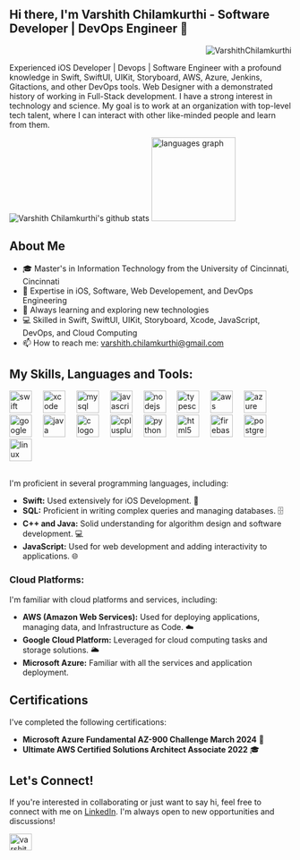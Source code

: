 ## Hi there, I'm Varshith Chilamkurthi - Software Developer | DevOps Engineer 👋

<p align="right"> <img src="https://komarev.com/ghpvc/?username=VarshithChilamkurthi&label=Profile%20views&color=0e75b6&style=flat" alt="VarshithChilamkurthi" /> </p>

Experienced iOS Developer | Devops | Software Engineer with a profound knowledge in Swift, SwiftUI, UIKit, Storyboard, AWS, Azure, Jenkins, Gitactions, and other DevOps tools. Web Designer with a demonstrated history of working in Full-Stack development. I have a strong interest in technology and science. My goal is to work at an organization with top-level tech talent, where I can interact with other like-minded people and learn from them.

 <div class="container">
        <div>
            <img src="https://github-readme-stats.vercel.app/api?username=VarshithChilamkurthi&theme=dark&show_icons=true" alt="Varshith Chilamkurthi's github stats">
            <img src="https://github-readme-stats.vercel.app/api/top-langs?username=VarshithChilamkurthi&locale=en&hide_title=false&layout=compact&card_width=320&langs_count=5&theme=dracula&hide_border=false&order=2" height="150" alt="languages graph">
        </div>
    </div>
    
## About Me

- 🎓 Master's in Information Technology from the University of Cincinnati, Cincinnati
- 💼 Expertise in iOS, Software, Web Developement, and DevOps Engineering
- 🌱 Always learning and exploring new technologies
- 💻 Skilled in Swift, SwiftUI, UIKit, Storyboard, Xcode, JavaScript, DevOps, and Cloud Computing
- 📫 How to reach me: [varshith.chilamkurthi@gmail.com](mailto:varshith.chilamkurthi@gmail.com)

## My Skills, Languages and Tools:
<div align="left">
  <img src="https://cdn.jsdelivr.net/gh/devicons/devicon/icons/swift/swift-original.svg" height="40" alt="swift logo"  />
  <img width="12" />
  <img src="https://cdn.jsdelivr.net/gh/devicons/devicon/icons/xcode/xcode-original.svg" height="40" alt="xcode logo"  />
  <img width="12" />
  <img src="https://cdn.jsdelivr.net/gh/devicons/devicon/icons/mysql/mysql-original.svg" height="40" alt="mysql logo"  />
  <img width="12" />
  <img src="https://www.svgrepo.com/show/349419/javascript.svg" height="40" alt="javascript logo" />
  <img width="12" />
  <img src="https://www.svgrepo.com/show/452075/node-js.svg" height="40" alt="nodejs logo" />
  <img width="12" /> 
  <img src="https://www.svgrepo.com/show/374146/typescript-official.svg" height="40" alt="typescript logo" />
  <img width="12" />
  <img src="https://www.svgrepo.com/show/448266/aws.svg" height="40" alt="aws logo" />
  <img width="12" />
  <img src="https://www.svgrepo.com/show/448274/azure.svg" height="40" alt="azure logo" />
  <img width="12" />
  <img src="https://cdn.jsdelivr.net/gh/devicons/devicon/icons/googlecloud/googlecloud-original.svg" height="40" alt="googlecloud logo"  />
  <img width="12" />
  <img src="https://cdn.jsdelivr.net/gh/devicons/devicon/icons/java/java-original.svg" height="40" alt="java logo"  />
  <img width="12" />
  <img src="https://cdn.jsdelivr.net/gh/devicons/devicon/icons/c/c-original.svg" height="40" alt="c logo"  />
  <img width="12" />
  <img src="https://cdn.jsdelivr.net/gh/devicons/devicon/icons/cplusplus/cplusplus-original.svg" height="40" alt="cplusplus logo"  />
  <img width="12" />
  <img src="https://cdn.jsdelivr.net/gh/devicons/devicon/icons/python/python-original.svg" height="40" alt="python logo"  />
  <img width="12" />
  <img src="https://cdn.jsdelivr.net/gh/devicons/devicon/icons/html5/html5-original.svg" height="40" alt="html5 logo"  />
  <img width="12" />
  <img src="https://cdn.jsdelivr.net/gh/devicons/devicon/icons/firebase/firebase-plain.svg" height="40" alt="firebase logo"  />
  <img width="12" />
  <img src="https://cdn.jsdelivr.net/gh/devicons/devicon/icons/postgresql/postgresql-original.svg" height="40" alt="postgresql logo"  />
  <img width="12" />
  <img src="https://cdn.jsdelivr.net/gh/devicons/devicon/icons/linux/linux-original.svg" height="40" alt="linux logo"  />
</div>

<br />

I'm proficient in several programming languages, including:
- **Swift:** Used extensively for iOS Development. 📱
- **SQL:** Proficient in writing complex queries and managing databases. 🗄️
- **C++ and Java:** Solid understanding for algorithm design and software development. 💻
- **JavaScript:** Used for web development and adding interactivity to applications. 🌐

### Cloud Platforms:
I'm familiar with cloud platforms and services, including:
- **AWS (Amazon Web Services):** Used for deploying applications, managing data, and Infrastructure as Code. ☁️
- **Google Cloud Platform:** Leveraged for cloud computing tasks and storage solutions. 🌥️
- **Microsoft Azure:** Familiar with all the services and application deployment.

## Certifications

I've completed the following certifications:

- **Microsoft Azure Fundamental AZ-900 Challenge March 2024** 🧠
- **Ultimate AWS Certified Solutions Architect Associate 2022** 🎓

## Let's Connect!

If you're interested in collaborating or just want to say hi, feel free to connect with me on [LinkedIn](https://www.linkedin.com/in/varshith-c-83315b329/). I'm always open to new opportunities and discussions!

<p align="left">
<a href="https://www.linkedin.com/in/varshith-c-83315b329/" target="blank"><img align="center" src="https://raw.githubusercontent.com/rahuldkjain/github-profile-readme-generator/master/src/images/icons/Social/linked-in-alt.svg" alt="varshith-chilamkurthi" height="30" width="40" /></a>
</p>
<!--
**VarshithChilamkurthi/VarshithChilamkurthi** is a ✨ _special_ ✨ repository because its `README.md` (this file) appears on your GitHub profile.
